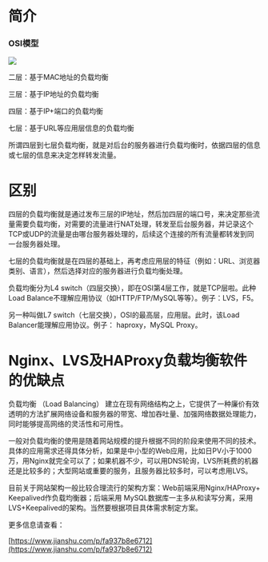 # 简介

### OSI模型

![](https://upload-images.jianshu.io/upload_images/1156719-afc57efbe98be4f6.png?imageMogr2/auto-orient/strip|imageView2/2/w/557)

二层：基于MAC地址的负载均衡

三层：基于IP地址的负载均衡

四层：基于IP+端口的负载均衡

七层：基于URL等应用层信息的负载均衡

所谓四层到七层负载均衡，就是对后台的服务器进行负载均衡时，依据四层的信息或七层的信息来决定怎样转发流量。

# 区别

四层的负载均衡就是通过发布三层的IP地址，然后加四层的端口号，来决定那些流量需要负载均衡，对需要的流量进行NAT处理，转发至后台服务器，并记录这个TCP或UDP的流量是由哪台服务器处理的，后续这个连接的所有流量都转发到同一台服务器处理。

七层的负载均衡就是在四层的基础上，再考虑应用层的特征（例如：URL、浏览器类别、语言），然后选择对应的服务器进行负载均衡处理。

负载均衡分为L4 switch（四层交换），即在OSI第4层工作，就是TCP层啦。此种Load Balance不理解应用协议（如HTTP/FTP/MySQL等等）。例子：LVS，F5。

另一种叫做L7 switch（七层交换），OSI的最高层，应用层。此时，该Load Balancer能理解应用协议。例子： haproxy，MySQL Proxy。

# Nginx、LVS及HAProxy负载均衡软件的优缺点

负载均衡 （Load Balancing） 建立在现有网络结构之上，它提供了一种廉价有效透明的方法扩展网络设备和服务器的带宽、增加吞吐量、加强网络数据处理能力，同时能够提高网络的灵活性和可用性。

一般对负载均衡的使用是随着网站规模的提升根据不同的阶段来使用不同的技术。具体的应用需求还得具体分析，如果是中小型的Web应用，比如日PV小于1000万，用Nginx就完全可以了；如果机器不少，可以用DNS轮询，LVS所耗费的机器还是比较多的；大型网站或重要的服务，且服务器比较多时，可以考虑用LVS。

目前关于网站架构一般比较合理流行的架构方案：Web前端采用Nginx/HAProxy+ Keepalived作负载均衡器；后端采用 MySQL数据库一主多从和读写分离，采用LVS+Keepalived的架构。当然要根据项目具体需求制定方案。

更多信息请查看：

[https://www.jianshu.com/p/fa937b8e6712](https://www.jianshu.com/p/fa937b8e6712)


